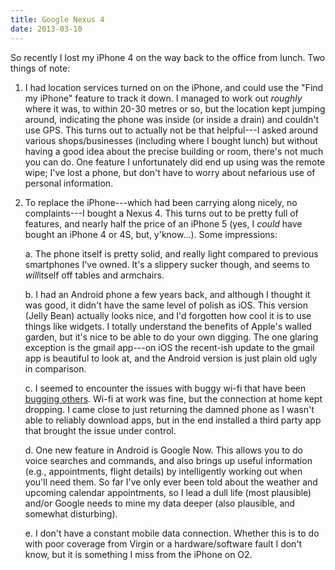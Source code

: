 ```yaml
---
title: Google Nexus 4
date: 2013-03-10
---
```


So recently I lost my iPhone 4 on the way back to the office from lunch. Two things of note:

1. I had location services turned on on the iPhone, and could use the "Find my iPhone" feature to track it down. I managed to work out *roughly* where it was, to within 20-30 metres or so, but the location kept jumping around, indicating the phone was inside (or inside a drain) and couldn't use GPS. This turns out to actually not be that helpful---I asked around various shops/businesses (including where I bought lunch) but without having a good idea about the precise building or room, there's not much you can do. One feature I unfortunately did end up using was the remote wipe; I've lost a phone, but don't have to worry about nefarious use of personal information.

2. To replace the iPhone---which had been carrying along nicely, no complaints---I bought a Nexus 4. This turns out to be pretty full of features, and nearly half the price of an iPhone 5 (yes, I *could* have bought an iPhone 4 or 4S, but, y'know…). Some impressions:

	a. The phone itself is pretty solid, and really light compared to previous smartphones I've owned. It's a slippery sucker though, and seems to *will*itself off tables and armchairs.
	
	b. I had an Android phone a few years back, and although I thought it was good, it didn't have the same level of polish as iOS. This version (Jelly Bean) actually looks nice, and I'd forgotten how cool it is to use things like widgets. I totally understand the benefits of Apple's walled garden, but it's nice to be able to do your own digging. The one glaring exception is the gmail app---on iOS the recent-ish update to the gmail app is beautiful to look at, and the Android version is just plain old ugly in comparison.
	
	c. I seemed to encounter the issues with buggy wi-fi that have been [bugging others](http://things-linux.blogspot.co.uk/2013/01/time-frame-of-nexus-4-wifi-bug-issues.html). Wi-fi at work was fine, but the connection at home kept dropping. I came close to just returning the damned phone as I wasn't able to reliably download apps, but in the end installed a third party app that brought the issue under control.
	
	d. One new feature in Android is Google Now. This allows you to do voice searches and commands, and also brings up useful information (e.g., appointments, flight details) by intelligently working out when you'll need them. So far I've only ever been told about the weather and upcoming calendar appointments, so I lead a dull life (most plausible) and/or Google needs to mine my data deeper (also plausible, and somewhat disturbing).
	
	e. I don't have a constant mobile data connection. Whether this is to do with poor coverage from Virgin or a hardware/software fault I don't know, but it is something I miss from the iPhone on O2.
	
